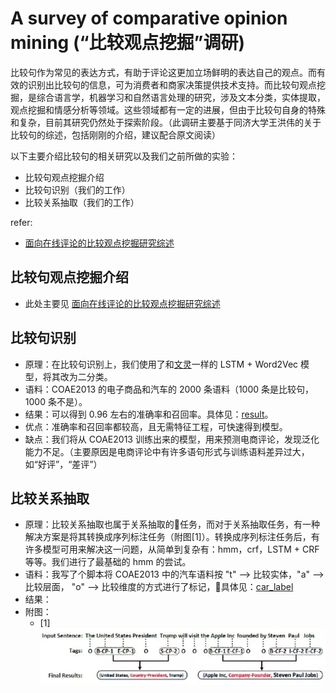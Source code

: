 # A survey of comparative opinion mining (“比较观点挖掘”调研)

比较句作为常见的表达方式，有助于评论这更加立场鲜明的表达自己的观点。而有效的识别出比较句的信息，可为消费者和商家决策提供技术支持。而比较句观点挖掘，是综合语言学，机器学习和自然语言处理的研究，涉及文本分类，实体提取，观点挖掘和情感分析等领域。这些领域都有一定的进展，但由于比较句自身的特殊和复杂，目前其研究仍然处于探索阶段。（此调研主要基于同济大学王洪伟的关于比较句的综述，包括刚刚的介绍，建议配合原文阅读）

以下主要介绍比较句的相关研究以及我们之前所做的实验：
- 比较句观点挖掘介绍
- 比较句识别（我们的工作）
- 比较关系抽取（我们的工作）

refer:
- [面向在线评论的比较观点挖掘研究综述](https://www.researchgate.net/publication/317132492_mianxiangzaixianpinglundebijiaoguandianwajueyanjiuzongshu)


## 比较句观点挖掘介绍
- 此处主要见 [面向在线评论的比较观点挖掘研究综述](https://www.researchgate.net/publication/317132492_mianxiangzaixianpinglundebijiaoguandianwajueyanjiuzongshu)


## 比较句识别
- 原理：在比较句识别上，我们使用了和[文灵](https://github.com/yimian/wenling)一样的 LSTM + Word2Vec 模型，将其改为二分类。
- 语料：COAE2013 的电子商品和汽车的 2000 条语料（1000 条是比较句，1000 条不是）。
- 结果：可以得到 0.96 左右的准确率和召回率。具体见：[result](./data/result/5_fold_result.txt)。
- 优点：准确率和召回率都较高，且无需特征工程，可快速得到模型。
- 缺点：我们将从 COAE2013 训练出来的模型，用来预测电商评论，发现泛化能力不足。（主要原因是电商评论中有许多语句形式与训练语料差异过大，如“好评”，“差评”）

## 比较关系抽取
- 原理：比较关系抽取也属于关系抽取的任务，而对于关系抽取任务，有一种解决方案是将其转换成序列标注任务（附图[1]）。转换成序列标注任务后，有许多模型可用来解决这一问题，从简单到复杂有：hmm，crf，LSTM + CRF 等等。我们进行了最基础的 hmm 的尝试。
- 语料：我写了个脚本将 COAE2013 中的汽车语料按 "t" --> 比较实体，"a" --> 比较层面， "o" --> 比较维度的方式进行了标记，具体见：[car_label](./data/car_label.txt) 
- 结果：
- 附图：
    - [1] ![seq_label](./img/seq_label.png)
